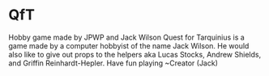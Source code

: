# QfT
Hobby game made by JPWP and Jack Wilson
Quest for Tarquinius is a game made by a computer hobbyist of the name Jack Wilson. He would also like to give out props to
the helpers aka Lucas Stocks, Andrew Shields, and Griffin Reinhardt-Hepler. Have fun playing ~Creator (Jack)
